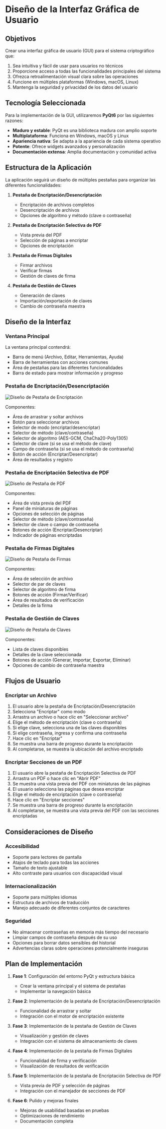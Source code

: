 # Diseño de la Interfaz Gráfica de Usuario

## Objetivos

Crear una interfaz gráfica de usuario (GUI) para el sistema criptográfico que:

1. Sea intuitiva y fácil de usar para usuarios no técnicos
2. Proporcione acceso a todas las funcionalidades principales del sistema
3. Ofrezca retroalimentación visual clara sobre las operaciones
4. Funcione en múltiples plataformas (Windows, macOS, Linux)
5. Mantenga la seguridad y privacidad de los datos del usuario

## Tecnología Seleccionada

Para la implementación de la GUI, utilizaremos **PyQt6** por las siguientes razones:

- **Maduro y estable**: PyQt es una biblioteca madura con amplio soporte
- **Multiplataforma**: Funciona en Windows, macOS y Linux
- **Apariencia nativa**: Se adapta a la apariencia de cada sistema operativo
- **Potente**: Ofrece widgets avanzados y personalización
- **Documentación extensa**: Amplia documentación y comunidad activa

## Estructura de la Aplicación

La aplicación seguirá un diseño de múltiples pestañas para organizar las diferentes funcionalidades:

1. **Pestaña de Encriptación/Desencriptación**
   - Encriptación de archivos completos
   - Desencriptación de archivos
   - Opciones de algoritmo y método (clave o contraseña)

2. **Pestaña de Encriptación Selectiva de PDF**
   - Vista previa del PDF
   - Selección de páginas a encriptar
   - Opciones de encriptación

3. **Pestaña de Firmas Digitales**
   - Firmar archivos
   - Verificar firmas
   - Gestión de claves de firma

4. **Pestaña de Gestión de Claves**
   - Generación de claves
   - Importación/exportación de claves
   - Cambio de contraseña maestra

## Diseño de la Interfaz

### Ventana Principal

La ventana principal contendrá:
- Barra de menú (Archivo, Editar, Herramientas, Ayuda)
- Barra de herramientas con acciones comunes
- Área de pestañas para las diferentes funcionalidades
- Barra de estado para mostrar información y progreso

### Pestaña de Encriptación/Desencriptación

![Diseño de Pestaña de Encriptación](../assets/encryption_tab_design.png)

Componentes:
- Área de arrastrar y soltar archivos
- Botón para seleccionar archivos
- Selector de modo (encriptar/desencriptar)
- Selector de método (clave/contraseña)
- Selector de algoritmo (AES-GCM, ChaCha20-Poly1305)
- Selector de clave (si se usa el método de clave)
- Campo de contraseña (si se usa el método de contraseña)
- Botón de acción (Encriptar/Desencriptar)
- Área de resultados y registro

### Pestaña de Encriptación Selectiva de PDF

![Diseño de Pestaña de PDF](../assets/pdf_tab_design.png)

Componentes:
- Área de vista previa del PDF
- Panel de miniaturas de páginas
- Opciones de selección de páginas
- Selector de método (clave/contraseña)
- Selector de clave o campo de contraseña
- Botones de acción (Encriptar/Desencriptar)
- Indicador de páginas encriptadas

### Pestaña de Firmas Digitales

![Diseño de Pestaña de Firmas](../assets/signatures_tab_design.png)

Componentes:
- Área de selección de archivo
- Selector de par de claves
- Selector de algoritmo de firma
- Botones de acción (Firmar/Verificar)
- Área de resultados de verificación
- Detalles de la firma

### Pestaña de Gestión de Claves

![Diseño de Pestaña de Claves](../assets/keys_tab_design.png)

Componentes:
- Lista de claves disponibles
- Detalles de la clave seleccionada
- Botones de acción (Generar, Importar, Exportar, Eliminar)
- Opciones de cambio de contraseña maestra

## Flujos de Usuario

### Encriptar un Archivo

1. El usuario abre la pestaña de Encriptación/Desencriptación
2. Selecciona "Encriptar" como modo
3. Arrastra un archivo o hace clic en "Seleccionar archivo"
4. Elige el método de encriptación (clave o contraseña)
5. Si elige clave, selecciona una de las claves disponibles
6. Si elige contraseña, ingresa y confirma una contraseña
7. Hace clic en "Encriptar"
8. Se muestra una barra de progreso durante la encriptación
9. Al completarse, se muestra la ubicación del archivo encriptado

### Encriptar Secciones de un PDF

1. El usuario abre la pestaña de Encriptación Selectiva de PDF
2. Arrastra un PDF o hace clic en "Abrir PDF"
3. Se muestra una vista previa del PDF con miniaturas de las páginas
4. El usuario selecciona las páginas que desea encriptar
5. Elige el método de encriptación (clave o contraseña)
6. Hace clic en "Encriptar secciones"
7. Se muestra una barra de progreso durante la encriptación
8. Al completarse, se muestra una vista previa del PDF con las secciones encriptadas

## Consideraciones de Diseño

### Accesibilidad

- Soporte para lectores de pantalla
- Atajos de teclado para todas las acciones
- Tamaño de texto ajustable
- Alto contraste para usuarios con discapacidad visual

### Internacionalización

- Soporte para múltiples idiomas
- Estructura de archivos de traducción
- Manejo adecuado de diferentes conjuntos de caracteres

### Seguridad

- No almacenar contraseñas en memoria más tiempo del necesario
- Limpiar campos de contraseña después de su uso
- Opciones para borrar datos sensibles del historial
- Advertencias claras sobre operaciones potencialmente inseguras

## Plan de Implementación

1. **Fase 1**: Configuración del entorno PyQt y estructura básica
   - Crear la ventana principal y el sistema de pestañas
   - Implementar la navegación básica

2. **Fase 2**: Implementación de la pestaña de Encriptación/Desencriptación
   - Funcionalidad de arrastrar y soltar
   - Integración con el motor de encriptación existente

3. **Fase 3**: Implementación de la pestaña de Gestión de Claves
   - Visualización y gestión de claves
   - Integración con el sistema de almacenamiento de claves

4. **Fase 4**: Implementación de la pestaña de Firmas Digitales
   - Funcionalidad de firma y verificación
   - Visualización de resultados de verificación

5. **Fase 5**: Implementación de la pestaña de Encriptación Selectiva de PDF
   - Vista previa de PDF y selección de páginas
   - Integración con el manejador de secciones de PDF

6. **Fase 6**: Pulido y mejoras finales
   - Mejoras de usabilidad basadas en pruebas
   - Optimizaciones de rendimiento
   - Documentación completa
